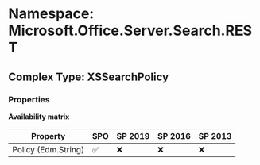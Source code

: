 # Namespace: Microsoft.Office.Server.Search.REST

## Complex Type: XSSearchPolicy

### Properties

**Availability matrix**

Property | SPO | SP 2019 | SP 2016 | SP 2013
----------|-----|---------|---------|--------
Policy (Edm.String) | ✅ | ❌ | ❌ | ❌
